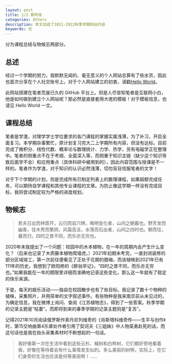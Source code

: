 ```yaml
---
layout: post
title: 1/2 期考核
categories: Others
description: 本文总结了2021-2022秋季学期网站内容
keywords: 无
---
```


分为课程总结与物候志两部分。

## 总述

经过一个学期的努力，我默默无闻的、毫无意义的个人网站总算有了些水货，因此也首次分享在个人社交账号上。对于个人网站建立的初衷，请戳[Hello World](https://shi200005.github.io/2021/09/30/hello-world/)。

此网站搭建在笔者荒废已久的 GitHub 平台上。但是人尽皆知笔者是互联网小白，他是如何做到建立个人网站呢？那必然是直接套用大佬的模板！对于模板信息，也请见 Hello World 一文。

## 课程总结

笔者是学渣，对理学学士学位要求的各门课程的掌握实属浅薄，为了补习，开启全面复习。本学期杂事繁忙，原计划复习完大二上学期所有内容，但没有达标。目前完成了微积分、线性代数、概率论与数理统计、力学、热学，另有电磁学正在整理中。笔者的侧重点不在于考纲、全面深入等，而侧重于知识主链（缺少这个知识导致后面学不会）和应用重点（具体科研中被用到的），因此内容范围与授课是不一样的。笔者作为学渣，对于知识的认识必然浅薄，切勿盲目信服笔者的文字！

对于下个学期的计划，则是完成所有已制定列表上的数理课程，如果超额完成任务，可以期待自学课程和其他专业课程的文章。为防止像这学期一样没有完成目标，我将尝试制定较为严格的进度规划。

## 物候志

> 若夫日出而林霏开，云归而岩穴暝，晦明变化者，山间之朝暮也。野芳发而幽香，佳木秀而繁阴，风霜高洁，水落而石出者，山间之四时也。朝而往，暮而归，四时之景不同，而乐亦无穷也。

2020年末我提出了一个问题：校园中的木本植物，在一年的周期内会产生什么变化？（后来也记录了木质藤本植物爬墙虎。）2021年初期末考完，一直封闭装修的部分区域竣工，第一次前往便看见了正处于花期的腊梅，而该植株到2021年已有111年的历史。我想到了欧阳修的《醉翁亭记》，“四时之景不同，而乐亦无穷也。”如果我能在一年的期限里详细而准确地记录这些变化，那么这一年就有了稳定的快乐来源。

于是，每天的娱乐活动——独自在校园散步也有了些目标。我记录了数十个物种的植株，采集照片，并用简单的文字叙述事件。有些物种是我来南京前从未见过的，为确定信息，我在微博上询问、查阅《江苏植物志》，得到了一些答案。秋季学期的记录主题是“枯萎”。而即将到来的春季学期的记录主题则是“复苏”。

记得2021年10月阅读俄罗斯作家丹尼列维奇的《肖斯塔科维奇传——生平与创作》时，第15交响曲第4乐章处作者引用了契诃夫《三姐妹》中人物英勇赴死的话，而这句话也是我在抬头采集素材时不断想起的一句话。

> 我好像第一次在生活中看到这些云杉、槭树和白桦树，它们都好奇地看着我，好像在等待着会有什么事情发生似的。多么美丽的树啊，实际上，在它们身旁的生活也应该是何等美丽啊！……